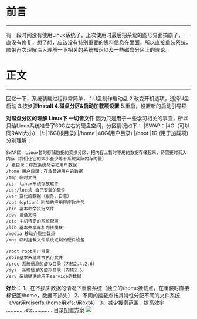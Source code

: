  # 前言 #
---
有一段时间没有使用Linux系统了，上次使用时最后把系统的图形界面搞崩了，一直没有修复，想了想，应该没有特别重要的资料信息在里面。所以直接重装系统，顺带再次理解深入理解一下相关的系统知识以及一些磁盘分区上的理论。

 # 正文 #
---
回忆一下，系统装载过程非常简单，
	1.U盘制作启动盘
	2.改变开机选项，选择U盘启动
	3.按步骤**Install**
	**4.磁盘分区&启动加载项设置**
	5.重启，设置新的启动引导项


**对磁盘分区的理解**
**Linux下 一切皆文件**
因为只是用于一些学习相关的事宜，所以只给Linux系统准备了60G左右的硬盘空间，分区情况如下：
|SWAP：|4G（可以同RAM大小）
|/:    |16G(根目录)
|/home |40G(用户目录)
|/boot |1G (用于加载项)
分别理解：


	SWAP区：Linux暂时存储数据的交换分区，把内存上暂时不用的数据存储起来，待需要时调入内存（我们让它的大小至少等于系统实际内存的量）
	/ 根目录：存放系统命令和用户数据
	/home 用户目录：存放普通用户的数据
	/tmp 临时文件
	/usr linux系统存放软件
	/usr/local 自己安装的软件
	/var 变化的数据（服务，日志）
	/opt（option）附加的应用程序软件包
	/bin 基本命令执行文件
	/dev 设备文件
	/etc 主机特定的系统配置
	/lib 基本共享库和内核模块
	/media 移动介质挂载点
	/mnt 临时挂载文件系统或别的硬件设备
	
	/root root用户目录
	/sbin基本系统命令执行文件
	/proc 系统信息的虚拟目录（内核2.4,2.6）
	/sys  系统信息的虚拟目录（内核2.6）
	/srv 系统提供的用于service的数据



**好处：**
1、在不损失数据的情况下重装系统（独立的/home挂载点，在重装时直接标记回/home，数据不损失）
2、不同的挂载点按其特性分配不同的文件系统（/var用reiserfs;/home用xfs;/用ext4）
3、减少搜索范围，提高效率
.............etc.............
目录配置方案
![](/img/linux_00.tree_direct.jpg)

